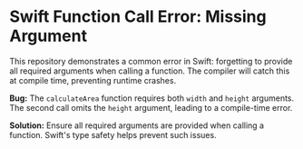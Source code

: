 # Swift Function Call Error: Missing Argument

This repository demonstrates a common error in Swift: forgetting to provide all required arguments when calling a function. The compiler will catch this at compile time, preventing runtime crashes.

**Bug:** The `calculateArea` function requires both `width` and `height` arguments. The second call omits the `height` argument, leading to a compile-time error.

**Solution:** Ensure all required arguments are provided when calling a function.  Swift's type safety helps prevent such issues.